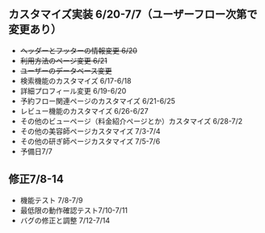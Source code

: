 ## カスタマイズ実装 6/20-7/7（ユーザーフロー次第で変更あり）

- ~~ヘッダーとフッターの情報変更 6/20~~
- ~~利用方法のページ変更 6/21~~
- ~~ユーザーのデータベース変更~~
- 検索機能のカスタマイズ 6/17-6/18
- 詳細プロフィール変更 6/19-6/20
- 予約フロー関連ページのカスタマイズ 6/21-6/25
- レビュー機能のカスタマイズ 6/26-6/27
- その他のビューページ（料金紹介ページとか）カスタマイズ 6/28-7/2
- その他の美容師ページカスタマイズ 7/3-7/4
- その他の研ぎ師ページカスタマイズ 7/5-7/6
- 予備日7/7

## 修正7/8-14
- 機能テスト 7/8-7/9
- 最低限の動作確認テスト7/10-7/11
- バグの修正と調整 7/12-7/14

